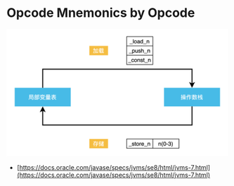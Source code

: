 # Opcode Mnemonics by Opcode

![op code](./images/jvm_op_code.png)

- [https://docs.oracle.com/javase/specs/jvms/se8/html/jvms-7.html](https://docs.oracle.com/javase/specs/jvms/se8/html/jvms-7.html)